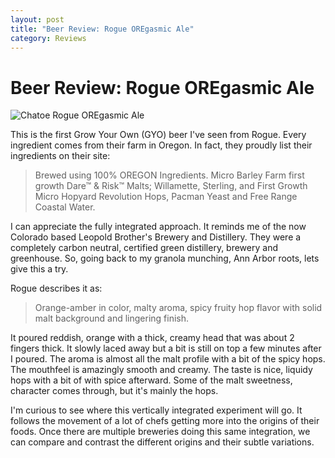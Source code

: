 ```yaml
---
layout: post
title: "Beer Review: Rogue OREgasmic Ale"
category: Reviews
---
```


Beer Review: Rogue OREgasmic Ale
================================

![Chatoe Rogue OREgasmic Ale](http://www.yeastboundanddown.com/wp-content/uploads/2010/10/rogue.png "rogue")

This is the first Grow Your Own (GYO) beer I've seen from Rogue. Every ingredient comes from their farm in Oregon. In fact, they proudly list their ingredients on their site:

> Brewed using 100% OREGON Ingredients. Micro Barley Farm first growth Dare™ & Risk™ Malts; Willamette, Sterling, and First Growth Micro Hopyard Revolution Hops, Pacman Yeast and Free Range Coastal Water.

I can appreciate the fully integrated approach. It reminds me of the now Colorado based Leopold Brother's Brewery and Distillery. They were a completely carbon neutral, certified green distillery, brewery and greenhouse. So, going back to my granola munching, Ann Arbor roots, lets give this a try.

Rogue describes it as:

> Orange-amber in color, malty aroma, spicy fruity hop flavor with solid malt background and lingering finish.

It poured reddish, orange with a thick, creamy head that was about 2 fingers thick. It slowly laced away but a bit is still on top a few minutes after I poured. The aroma is almost all the malt profile with a bit of the spicy hops. The mouthfeel is amazingly smooth and creamy. The taste is nice, liquidy hops with a bit of with spice afterward. Some of the malt sweetness, character comes through, but it's mainly the hops.

I'm curious to see where this vertically integrated experiment will go. It follows the movement of a lot of chefs getting more into the origins of their foods. Once there are multiple breweries doing this same integration, we can compare and contrast the different origins and their subtle variations.